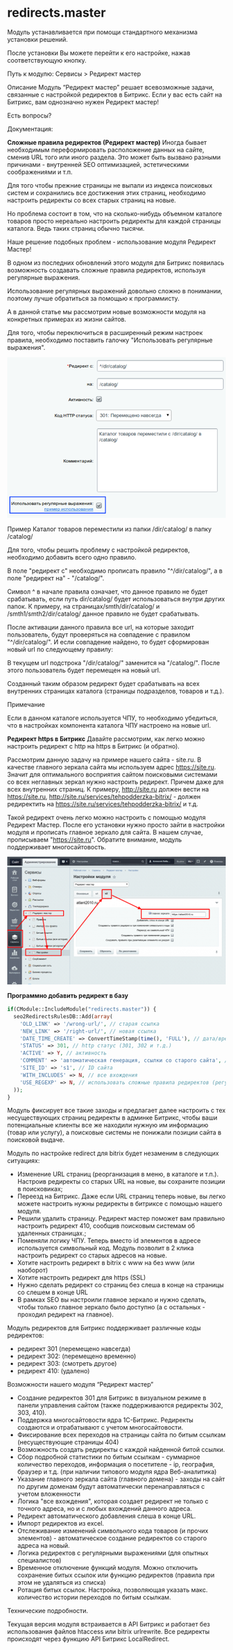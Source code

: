 # redirects.master

Модуль устанавливается при помощи стандартного механизма установки решений.

После установки Вы можете перейти к его настройке, нажав соответствующую кнопку.

Путь к модулю:
Сервисы > Редирект мастер

Описание
Модуль “Редирект мастер” решает всевозможные задачи, связанные с настройкой редиректов в Битрикс.
Если у вас есть сайт на Битрикс, вам однозначно нужен Редирект мастер!

Есть вопросы?

Документация:

**Сложные правила редиректов (Редирект мастер)**
Иногда бывает необходимым переформировать расположение данных на сайте, сменив URL того или иного раздела. Это может быть вызвано разными причинами - внутренней SEO оптимизацией, эстетическими соображениями и т.п.

Для того чтобы прежние страницы не выпали из индекса поисковых систем и сохранились все достижения этих страниц, необходимо настроить редиректы со всех старых страниц на новые.

Но проблема состоит в том, что на сколько-нибудь объемном каталоге товаров просто нереально настроить редиректы для каждой страницы каталога. Ведь таких страниц обычно тысячи.

Наше решение подобных проблем - использование модуля Редирект Мастер!

В одном из последних обновлений этого модуля для Битрикс появилась возможность создавать сложные правила редиректов, используя регулярные выражения.

Использование регулярных выражений довольно сложно в понимании, поэтому лучше обратиться за помощью к программисту.

А в данной статье мы рассмотрим новые возможности модуля на конкретных примерах из жизни сайтов.

Для того, чтобы переключиться в расширенный режим настроек правила, необходимо поставить галочку "Использовать регулярные выражения".

![](img_md/08fa2a28d6f221c459c6cf0ac6ce8285.png)

Пример
Каталог товаров переместили из папки /dir/catalog/ в папку /catalog/

Для того, чтобы решить проблему с настройкой редиректов, необходимо добавить всего одно правило.

В поле "редирект с" необходимо прописать правило "^/dir/catalog/", а в поле "редирект на" - "/catalog/".

Символ ^ в начале правила означает, что данное правило не будет срабатывать, если путь dir/catalog/ будет использоваться внутри других папок. К примеру, на страницах/smth/dir/catalog/ и /smth1/smth2/dir/catalog/ данное правило не будет срабатывать.

После активации данного правила все url, на которые заходит пользователь, будут проверяться на совпадение с правилом "^/dir/catalog/". И если совпадение найдено, то будет сформирован новый url по следующему правилу:

В текущем url подстрока "/dir/catalog/" заменится на "/catalog/". После этого пользователь будет перемещен на новый url.

Созданный таким образом редирект будет срабатывать на всех внутренних страницах каталога (страницы подразделов, товаров и т.д.).

Примечание

Если в данном каталоге используется ЧПУ, то необходимо убедиться, что в настройках компонента каталога ЧПУ настроено на новые url.

**Редирект https в Битрикс**
Давайте рассмотрим, как легко можно настроить редирект с http на https в Битрикс (и обратно).

Рассмотрим данную задачу на примере нашего сайта - site.ru.
В качестве главного зеркала сайта мы используем адрес https://site.ru.
Значит для оптимального восприятия сайтом поисковыми системами со всех неглавных зеркал нужно настроить редирект. Причем даже для всех внутренних страниц.
К примеру, http://site.ru должен вести на https://site.ru, http://site.ru/services/tehpodderzka-bitrix/ - должен редиректить на https://site.ru/services/tehpodderzka-bitrix/ и т.д.

Такой редирект очень легко можно настроить с помощью модуля Редирект Мастер.
После его установки нужно просто зайти в настройки модуля и прописать главное зеркало для сайта. В нашем случае, прописываем "https://site.ru".
Обратите внимание, модуль поддерживает многосайтовость.

![](img_md/369f4a60b07de8b355fd88837884a76a.png)

**Программно добавить редирект в базу**

```php
if(CModule::IncludeModule("redirects.master")) {
  seo2RedirectsRulesDB::Add(array(
    'OLD_LINK' => '/wrong-url/', // старая ссылка
    'NEW_LINK' => '/right-url/', // новая ссылка
    'DATE_TIME_CREATE' => ConvertTimeStamp(time(), 'FULL'), // дата/время создания правила
    'STATUS' => 301, // http статус (301, 302 и т.д.)
    'ACTIVE' => Y, // активность
    'COMMENT' => 'автоматическая генерация, ссылки со старого сайта', // комментарий
    'SITE_ID' => 's1', // ID сайта
    'WITH_INCLUDES' => N, // все вхождения
    'USE_REGEXP' => N, // использовать сложные правила редиректов (регулярные выражения)
  ));
}
```




Модуль фиксирует все такие заходы и предлагает далее настроить с тех несуществующих страниц редиректы в админке Битрикс, чтобы ваши потенциальные клиенты все же находили нужную им информацию (товар или услугу), а поисковые системы не понижали позиции сайта в поисковой выдаче.


Модуль по настройке redirect для bitrix будет незаменим в следующих ситуациях:
- Изменение URL страниц (реорганизация в меню, в каталоге и т.п.).
Настроив редиректы со старых URL на новые, вы сохраните позиции в поисковиках;
- Переезд на Битрикс.
Даже если URL страниц теперь новые, вы легко можете настроить нужны редиректы в битриксе с помощью нашего модуля.
- Решили удалить страницу.
Редирект мастер поможет вам правильно настроить редирект 410, сообщив поисковым системам об удаленных страницах.;
- Поменяли логику ЧПУ.
Теперь вместо id элементов в адресе используется символьный код. Модуль позволит в 2 клика настроить редирект со старых адресов на новые.
- Хотите настроить редирект в bitrix с www на без www (или наоборот)
- Хотите настроить редирект для https (SSL)
- Нужно сделать редирект со страниц без слеша в конце на страницы со слешем в конце URL
- В рамках SEO вы настроили главное зеркало и нужно сделать, чтобы только главное зеркало было доступно (а с остальных - проходил редирект на главное).


Модуль редиректов для Битрикс поддерживает различные коды редиректов:
- редирект 301 (перемещено навсегда)
- редирект 302: (перемещено временно)
- редирект 303: (смотреть другое)
- редирект 410: (удалено)

Возможности нашего модуля “Редирект мастер”
- Создание редиректов 301 для Битрикс в визуальном режиме в панели управления сайтом (также поддерживаются редиректы 302, 303, 410).
- Поддержка многосайтовости ядра 1С-Битрикс. Редиректы создаются и отрабатывают с учетом многосайтовости.
- Фиксирование всех переходов на страницы сайта по битым ссылкам (несуществующие страницы 404)
- Возможность создать редиректы с каждой найденной битой ссылки.
- Сбор подробной статистики по битым ссылкам - суммарное количество переходов, информация о посетителе - ip, география, браузер и т.д. (при наличии типового модуля ядра Веб-аналитика)
- Указание главного зеркала сайта (главного домена) - заходы на сайт по другим доменам будут автоматически перенаправляться с учетом вложенности
- Логика "все вхождения", которая создает редирект не только с точного адреса, но и с любых вхождений данного адреса.
- Редирект автоматического добавления слеша в конце URL.
- Импорт редиректов из excel.
- Отслеживание изменений символьного кода товаров (и прочих элементов) - автоматическое создание редиректов со старого адреса на новый.
- Логика редиректов с регулярными выражениями (для опытных специалистов)
- Временное отключение функций модуля. Можно отключить сохранение битых ссылок или функцию редиректов (правила при этом не удаляться из списка)
- Ротация битых ссылок. Настройка, позволяющая указать макс. количество истории переходов по битым ссылкам.


Технические подробности.

Текущая версия модуля встраивается в API Битрикс и работает без использования файлов htaccess или bitrix urlrewrite. Все редиректы происходят через функцию API Битрикс LocalRedirect.